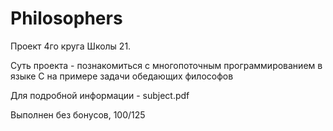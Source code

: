 # Philosophers
Проект 4го круга Школы 21.

Суть проекта - познакомиться с многопоточным программированием в языке C на примере задачи обедающих философов

Для подробной информации - subject.pdf

Выполнен без бонусов, 100/125
